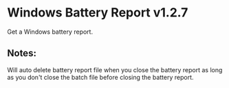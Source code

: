 # Windows Battery Report v1.2.7
Get a Windows battery report.

## Notes:
Will auto delete battery report file when you close the battery report as long as you don't close the batch file before closing the battery report.  
